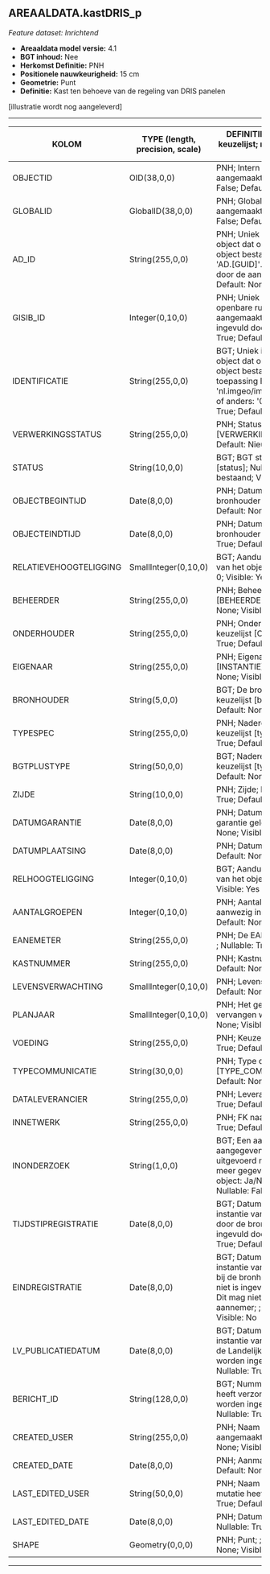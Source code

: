 ## AREAALDATA.kastDRIS_p

*Feature dataset: Inrichtend*


* __Areaaldata model versie:__ 4.1
* __BGT inhoud:__ Nee
* __Herkomst Definitie:__ PNH
* __Positionele nauwkeurigheid:__ 15 cm
* __Geometrie:__ Punt
* __Definitie:__ Kast ten behoeve van de regeling van DRIS panelen

[illustratie wordt nog aangeleverd]

***


|KOLOM                               |TYPE (length, precision, scale)          	     |DEFINITIE (oorsprong; beschrijving; keuzelijst; nullable; default; zichtbaar in Areaalviewer)|
|------                              |----          	     |-----    |
|OBJECTID                            |OID(38,0,0)            |PNH; Intern ArcGIS Identificatienummer, aangemaakt door ArcGIS; ; Nullable: False; Default: None; Visible: Yes|
|GLOBALID                            |GlobalID(38,0,0)       |PNH; Global Unique Identifier,  aangemaakt door ArcGIS; ; Nullable: False; Default: None; Visible: No|
|AD_ID                               |String(255,0,0)        |PNH; Uniek identificatienummer voor het object dat onveranderlijk is zolang het object bestaat in Areaaldata: in format 'AD.[GUID]'. Dit moet worden ingevuld door de aannemer; ; Nullable: False; Default: None; Visible: Yes|
|GISIB_ID                            |Integer(0,10,0)        |PNH; Uniek Identificatienummer beheer openbare ruimte (GISIB), wordt aangemaakt in GISIB en mag niet worden ingevuld door de aannemer; ; Nullable: True; Default: None; Visible: No|
|IDENTIFICATIE                       |String(255,0,0)        |BGT; Uniek identificatienummer voor het object dat onveranderlijk is zolang het object bestaat: bevat indien van toepassing BGT/IMKL ID in format 'nl.imgeo/imkl.bronhouderscode.LokaalID' of anders: '00000'.LokaalID; ; Nullable: True; Default: None; Visible: No|
|VERWERKINGSSTATUS                   |String(255,0,0)        |PNH; Status van de gegevens; keuzelijst [VERWERKINGSSTATUS]; Nullable: False; Default: Nieuw; Visible: Yes|
|STATUS                              |String(10,0,0)         |BGT; BGT status van het object; keuzelijst [status]; Nullable: False; Default: bestaand; Visible: No|
|OBJECTBEGINTIJD                     |Date(8,0,0)            |PNH; Datum waarop het object bij de bronhouder is ontstaan; ; Nullable: True; Default: None; Visible: Yes|
|OBJECTEINDTIJD                      |Date(8,0,0)            |PNH; Datum waarop het object bij de bronhouder niet meer geldig is; ; Nullable: True; Default: None; Visible: Yes|
|RELATIEVEHOOGTELIGGING              |SmallInteger(0,10,0)   |BGT; Aanduiding voor de relatieve hoogte van het object; ; Nullable: False; Default: 0; Visible: Yes|
|BEHEERDER                           |String(255,0,0)        |PNH; Beheerder van het object; keuzelijst [BEHEERDER]; Nullable: True; Default: None; Visible: Yes|
|ONDERHOUDER                         |String(255,0,0)        |PNH; Onderhouder van het object; keuzelijst [ONDERHOUDER]; Nullable: True; Default: None; Visible: Yes|
|EIGENAAR                            |String(255,0,0)        |PNH; Eigenaar van het object; keuzelijst [INSTANTIE]; Nullable: True; Default: None; Visible: Yes|
|BRONHOUDER                          |String(5,0,0)          |BGT; De bronhoudercode van het object; keuzelijst [bronhouder]; Nullable: False; Default: None; Visible: No|
|TYPESPEC                            |String(255,0,0)        |PNH; Nadere typering van het object; keuzelijst [typeSpecKSTDRIS]; Nullable: True; Default: None; Visible: Yes|
|BGTPLUSTYPE                         |String(50,0,0)         |BGT; Nadere type omschrijving in de BGT; keuzelijst [typeKST]; Nullable: False; Default: None; Visible: No|
|ZIJDE                               |String(10,0,0)         |PNH; Zijde; keuzelijst [ZIJDE]; Nullable: True; Default: None; Visible: No|
|DATUMGARANTIE                       |Date(8,0,0)            |PNH; Datum en jaartal tot wanneer de garantie geldig is; ; Nullable: True; Default: None; Visible: No|
|DATUMPLAATSING                      |Date(8,0,0)            |PNH; Datum Plaatsing; ; Nullable: True; Default: None; Visible: No|
|RELHOOGTELIGGING                    |Integer(0,10,0)        |BGT; Aanduiding voor de relatieve hoogte van het object; ; Nullable: True; Default: 0; Visible: Yes|
|AANTALGROEPEN                       |Integer(0,10,0)        |PNH; Aantal elektriciteitsgroepen aanwezig in de kast; ; Nullable: True; Default: None; Visible: Yes|
|EANEMETER                           |String(255,0,0)        |PNH; De EAN-code vermeld op de meter; ; Nullable: True; Default: None; Visible: No|
|KASTNUMMER                          |String(255,0,0)        |PNH; Kastnummer; ; Nullable: True; Default: None; Visible: Yes|
|LEVENSVERWACHTING                   |SmallInteger(0,10,0)   |PNH; Levensverwachting; ; Nullable: True; Default: None; Visible: No|
|PLANJAAR                            |SmallInteger(0,10,0)   |PNH; Het geplande jaar dat het object vervangen wordt; ; Nullable: True; Default: None; Visible: No|
|VOEDING                             |String(255,0,0)        |PNH; Keuze uit 220V of OV; ; Nullable: True; Default: None; Visible: No|
|TYPECOMMUNICATIE                    |String(30,0,0)         |PNH; Type communicatie; keuzelijst [TYPE_COMMUNICATIE]; Nullable: True; Default: None; Visible: No|
|DATALEVERANCIER                     |String(255,0,0)        |PNH; Leverancier van de data; ; Nullable: True; Default: None; Visible: No|
|INNETWERK                           |String(255,0,0)        |PNH; FK naar utiliteitsNet_tbl; ; Nullable: True; Default: None; Visible: No|
|INONDERZOEK                         |String(1,0,0)          |BGT; Een aanduiding waarmee wordt aangegeven dat een onderzoek wordt uitgevoerd naar de juistheid van een of meer gegevens van het betreffende object: Ja/Nee; keuzelijst [jaNee]; Nullable: False; Default: N; Visible: No|
|TIJDSTIPREGISTRATIE                 |Date(8,0,0)            |BGT; Datum en tijdstip waarop deze instantie van het object is opgenomen door de bronhouder. Dit mag niet worden ingevuld door de aannemer; ; Nullable: True; Default: None; Visible: No|
|EINDREGISTRATIE                     |Date(8,0,0)            |BGT; Datum en tijdstip waarop deze instantie van het object niet meer geldig is bij de bronhouder. Wanneer deze waarde niet is ingevuld is de instantie nog geldig. Dit mag niet worden ingevuld door de aannemer; ; Nullable: True; Default: None; Visible: No|
|LV_PUBLICATIEDATUM                  |Date(8,0,0)            |BGT; Datum en tijdstip waarop deze instantie van het object is opgenomen in de Landelijke Voorziening. Dit mag niet worden ingevuld door de aannemer; ; Nullable: True; Default: None; Visible: No|
|BERICHT_ID                          |String(128,0,0)        |BGT; Nummer van het bericht dat PNH heeft verzonden naar LV. Dit mag niet worden ingevuld door de aannemer; ; Nullable: True; Default: None; Visible: No|
|CREATED_USER                        |String(255,0,0)        |PNH; Naam van gebruiker die de rij heeft aangemaakt; ; Nullable: True; Default: None; Visible: No|
|CREATED_DATE                        |Date(8,0,0)            |PNH; Aanmaakdatum; ; Nullable: True; Default: None; Visible: No|
|LAST_EDITED_USER                    |String(50,0,0)         |PNH; Naam van gebruiker die de laatste mutatie heeft doorgevoerd; ; Nullable: True; Default: None; Visible: No|
|LAST_EDITED_DATE                    |Date(8,0,0)            |PNH; Datum van de laatste mutatie; ; Nullable: True; Default: None; Visible: No|
|SHAPE                               |Geometry(0,0,0)        |PNH; Punt; ; Nullable: False; Default: None; Visible: Yes|



***
